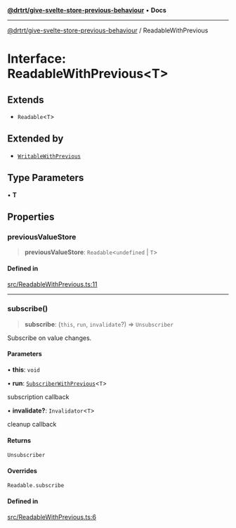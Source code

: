 [**@drtrt/give-svelte-store-previous-behaviour**](../README.md) • **Docs**

***

[@drtrt/give-svelte-store-previous-behaviour](../README.md) / ReadableWithPrevious

# Interface: ReadableWithPrevious\<T\>

## Extends

- `Readable`\<`T`\>

## Extended by

- [`WritableWithPrevious`](WritableWithPrevious.md)

## Type Parameters

• **T**

## Properties

### previousValueStore

> **previousValueStore**: `Readable`\<`undefined` \| `T`\>

#### Defined in

[src/ReadableWithPrevious.ts:11](https://github.com/drtrt-org/give-svelte-store-previous-behaviour/blob/15c2ddf2e74534eda288ee82cbb0fc410fc6dba5/src/ReadableWithPrevious.ts#L11)

***

### subscribe()

> **subscribe**: (`this`, `run`, `invalidate`?) => `Unsubscriber`

Subscribe on value changes.

#### Parameters

• **this**: `void`

• **run**: [`SubscriberWithPrevious`](../type-aliases/SubscriberWithPrevious.md)\<`T`\>

subscription callback

• **invalidate?**: `Invalidator`\<`T`\>

cleanup callback

#### Returns

`Unsubscriber`

#### Overrides

`Readable.subscribe`

#### Defined in

[src/ReadableWithPrevious.ts:6](https://github.com/drtrt-org/give-svelte-store-previous-behaviour/blob/15c2ddf2e74534eda288ee82cbb0fc410fc6dba5/src/ReadableWithPrevious.ts#L6)
